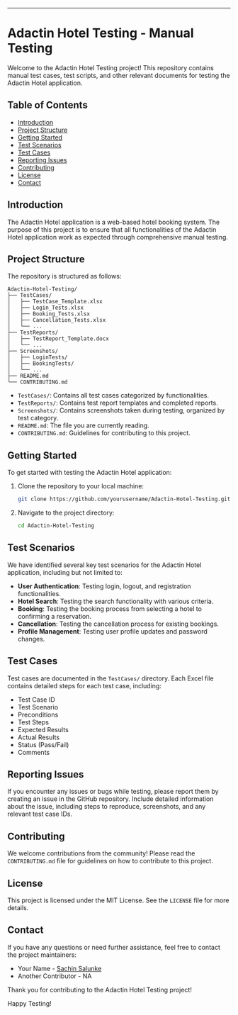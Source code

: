 ---

# Adactin Hotel Testing - Manual Testing

Welcome to the Adactin Hotel Testing project! This repository contains manual test cases, test scripts, and other relevant documents for testing the Adactin Hotel application.

## Table of Contents

- [Introduction](#introduction)
- [Project Structure](#project-structure)
- [Getting Started](#getting-started)
- [Test Scenarios](#test-scenarios)
- [Test Cases](#test-cases)
- [Reporting Issues](#reporting-issues)
- [Contributing](#contributing)
- [License](#license)
- [Contact](#contact)

## Introduction

The Adactin Hotel application is a web-based hotel booking system. The purpose of this project is to ensure that all functionalities of the Adactin Hotel application work as expected through comprehensive manual testing. 

## Project Structure

The repository is structured as follows:

```
Adactin-Hotel-Testing/
├── TestCases/
│   ├── TestCase_Template.xlsx
│   ├── Login_Tests.xlsx
│   ├── Booking_Tests.xlsx
│   ├── Cancellation_Tests.xlsx
│   └── ...
├── TestReports/
│   ├── TestReport_Template.docx
│   └── ...
├── Screenshots/
│   ├── LoginTests/
│   ├── BookingTests/
│   └── ...
├── README.md
└── CONTRIBUTING.md
```

- `TestCases/`: Contains all test cases categorized by functionalities.
- `TestReports/`: Contains test report templates and completed reports.
- `Screenshots/`: Contains screenshots taken during testing, organized by test category.
- `README.md`: The file you are currently reading.
- `CONTRIBUTING.md`: Guidelines for contributing to this project.

## Getting Started

To get started with testing the Adactin Hotel application:

1. Clone the repository to your local machine:
   ```bash
   git clone https://github.com/yourusername/Adactin-Hotel-Testing.git
   ```
2. Navigate to the project directory:
   ```bash
   cd Adactin-Hotel-Testing
   ```

## Test Scenarios

We have identified several key test scenarios for the Adactin Hotel application, including but not limited to:

- **User Authentication**: Testing login, logout, and registration functionalities.
- **Hotel Search**: Testing the search functionality with various criteria.
- **Booking**: Testing the booking process from selecting a hotel to confirming a reservation.
- **Cancellation**: Testing the cancellation process for existing bookings.
- **Profile Management**: Testing user profile updates and password changes.

## Test Cases

Test cases are documented in the `TestCases/` directory. Each Excel file contains detailed steps for each test case, including:

- Test Case ID
- Test Scenario
- Preconditions
- Test Steps
- Expected Results
- Actual Results
- Status (Pass/Fail)
- Comments

## Reporting Issues

If you encounter any issues or bugs while testing, please report them by creating an issue in the GitHub repository. Include detailed information about the issue, including steps to reproduce, screenshots, and any relevant test case IDs.

## Contributing

We welcome contributions from the community! Please read the `CONTRIBUTING.md` file for guidelines on how to contribute to this project.

## License

This project is licensed under the MIT License. See the `LICENSE` file for more details.

## Contact

If you have any questions or need further assistance, feel free to contact the project maintainers:

- Your Name - [Sachin Salunke](mailto:ssalunke560@gmail.com)
- Another Contributor - NA

Thank you for contributing to the Adactin Hotel Testing project!

Happy Testing!

